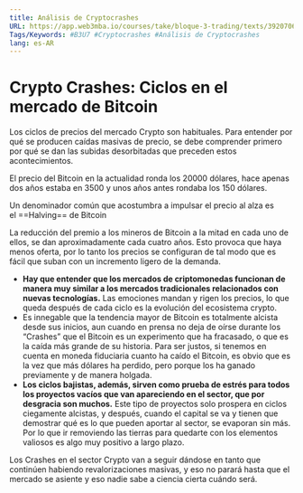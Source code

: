 ```yaml
---
title: Análisis de Cryptocrashes
URL: https://app.web3mba.io/courses/take/bloque-3-trading/texts/39207062-u7-01-analisis-de-cryptocrashes
Tags/Keywords: #B3U7 #Cryptocrashes #Análisis de Cryptocrashes
lang: es-AR
---
```

# Crypto Crashes: Ciclos en el mercado de Bitcoin
Los ciclos de precios del mercado Crypto son habituales. Para entender por qué se producen caídas masivas de precio, se debe comprender primero por qué se dan las subidas desorbitadas que preceden estos acontecimientos.

El precio del Bitcoin en la actualidad ronda los 20000 dólares, hace apenas dos años estaba en 3500 y unos años antes rondaba los 150 dólares.

Un denominador común que acostumbra a impulsar el precio al alza es el ==Halving== de Bitcoin 

La reducción del premio a los mineros de Bitcoin a la mitad en cada uno de ellos, se dan aproximadamente cada cuatro años. Esto provoca que haya menos oferta, por lo tanto los precios se configuran de tal modo que es fácil que suban con un incremento ligero de la demanda.

- **Hay que entender que los mercados de criptomonedas funcionan de manera muy similar a los mercados tradicionales relacionados con nuevas tecnologías.** Las emociones mandan y rigen los precios, lo que queda después de cada ciclo es la evolución del ecosistema crypto.
- Es innegable que la tendencia mayor de Bitcoin es totalmente alcista desde sus inicios, aun cuando en prensa no deja de oírse durante los “Crashes” que el Bitcoin es un experimento que ha fracasado, o que es la caída más grande de su historia. Para ser justos, si tenemos en cuenta en moneda fiduciaria cuanto ha caído el Bitcoin, es obvio que es la vez que más dólares ha perdido, pero porque los ha ganado previamente y de manera holgada.
- **Los ciclos bajistas, además, sirven como prueba de estrés para todos los proyectos vacíos que van apareciendo en el sector, que por desgracia son muchos.** Este tipo de proyectos solo prospera en ciclos ciegamente alcistas, y después, cuando el capital se va y tienen que demostrar qué es lo que pueden aportar al sector, se evaporan sin más. Por lo que ir removiendo las tierras para quedarte con los elementos valiosos es algo muy positivo a largo plazo.

Los Crashes en el sector Crypto van a seguir dándose en tanto que continúen habiendo revalorizaciones masivas, y eso no parará hasta que el mercado se asiente y eso nadie sabe a ciencia cierta cuándo será.